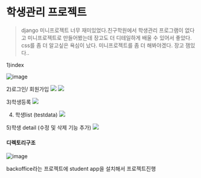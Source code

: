 # 학생관리 프로젝트

> django 미니프로젝트 너무 재미있었다.친구학원에서 학생관리 프로그램이 없다고 미니프로젝트로 만들어봤는데 장고도 더 디테일하게 배울 수 있어서 좋았다. css를 좀 더 알고싶은 욕심이 났다.
미니프로젝트를 좀 더 해봐야겠다. 장고 잼있다..

1)index 

![image](https://user-images.githubusercontent.com/45707096/117928667-d484a200-b336-11eb-875e-c4a361575e6f.png)

2)로그인/ 회원가입
![](https://images.velog.io/images/rockjeon/post/f5204f49-2088-41b5-9bf0-bcbad24c55b4/image.png)
![](https://images.velog.io/images/rockjeon/post/a1d9a18d-97d1-43de-9c87-4ec878a5dd3d/image.png)

3)학생등록
![](https://images.velog.io/images/rockjeon/post/1f6702f3-f649-4ab4-b0ef-6fc3ae01181b/image.png)

4) 학생list (testdata)
![](https://images.velog.io/images/rockjeon/post/efbd621a-bef7-4473-a3a3-d22803ec84d5/image.png)

5)학생 detail (수정 및 삭제 기능 추가)
![](https://images.velog.io/images/rockjeon/post/a90f6b01-6f3d-4404-b7fa-256f449a7ffa/image.png)

#### 디렉토리구조
![image](https://user-images.githubusercontent.com/45707096/117929341-aa7faf80-b337-11eb-89bf-2846ec7f760e.png)

backoffice라는 프로젝트에 student app을 설치해서 프로젝트진행
